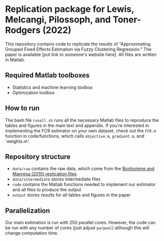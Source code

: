 # Replication package for Lewis, Melcangi, Pilossoph, and Toner-Rodgers (2022)

This repository contains code to replicate the results of  "Approximating Grouped Fixed Effects Estimation via Fuzzy Clustering Regression." The paper is available [put link to someone's website here]. All files are written in Matlab.

## Required Matlab toolboxes

- Statistics and machine learning toolbox
- Optimization toolbox

## How to run

The bash file `runall.sh` runs all the necessary Matlab files to reproduce the tables and figures in the main text and appendix. If you're interested in implementing the FCR estimator on your own dataset, check out the `FCR.m` function in code/functions, which calls `objective.m`, `gradient.m`, and `weights.m'.

## Repository structure

- `data/raw` contains the raw data, which come from the [Bonhomme and Manresa (2015) replication files](https://www.dropbox.com/s/ssjabvc2hxa5791/Bonhomme_Manresa_codes.zip?dl=0)
- `data/intermediate` stores intermediate files
- `code` contains the Matlab functions needed to implement our estimator and all files to produce the output
- `output` stores results for all tables and figures in the paper

## Parallelization

Our main estimation is run with 250 parallel cores. However, the code can be run with any number of cores (just adjust `parpool`) although this will change computation time.






